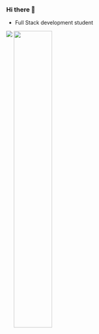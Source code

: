 ### Hi there 👋

- Full Stack development student



<div>
  <img align="top" class="img" src="https://skillicons.dev/icons?i=js,html,css,react,nodejs,java,spring,docker,kotlin,tailwindcss&perline=6">
  <img align="top" class="img" style="height: auto; width: 45%;" src="https://github-readme-stats.vercel.app/api?username=RhysDevalckeneer2" />
</div>

<!--
**RhysDevalckeneer2/RhysDevalckeneer2** is a ✨ _special_ ✨ repository because its `README.md` (this file) appears on your GitHub profile.

Here are some ideas to get you started:

- 🔭 I’m currently working on ...
- 🌱 I’m currently learning ...
- 👯 I’m looking to collaborate on ...
- 🤔 I’m looking for help with ...
- 💬 Ask me about ...
- 📫 How to reach me: ...
- 😄 Pronouns: ...
- ⚡ Fun fact: ...
-->
